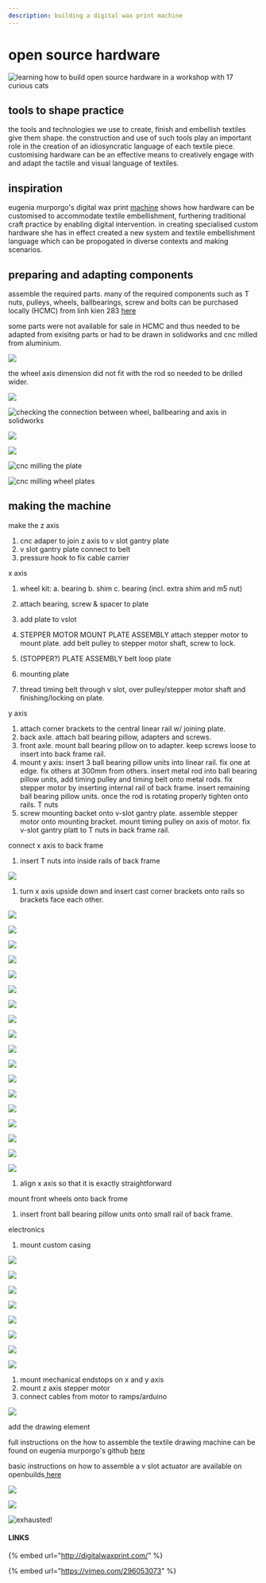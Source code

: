 ```yaml
---
description: building a digital wax print machine
---
```


# open source hardware

![learning how to build open source hardware in a workshop with 17 curious cats](.gitbook/assets/img_9644%20%282%29.jpg)

## tools to shape practice

the tools and technologies we use to create, finish and embellish textiles give them shape. the construction and use of such tools play an important role in the creation of an idiosyncratic language of each textile piece. customising hardware can be an effective means to creatively engage with and adapt the tactile and visual language of textiles. 

## inspiration

eugenia murporgo's digital wax print [machine](http://digitalwaxprint.com/about/) shows how hardware can be customised to accommodate textile embellishment, furthering traditional craft practice by enabling digital intervention. in creating specialised custom hardware she has in effect created a new system and textile embellishment language which can be propogated in diverse contexts and making scenarios. 

## preparing and adapting components 

assemble the required parts. many of the required components such as T nuts, pulleys, wheels, ballbearings, screw and bolts can be purchased locally \(HCMC\) from linh kien 283 [here](http://linhkien283.com/)

some parts were not available for sale in HCMC and thus needed to be adapted from exisitng parts or had to be drawn in solidworks and cnc milled from aluminium. 

![](.gitbook/assets/img_9570%20%281%29.jpg)

  
the wheel axis dimension did not fit with the rod so needed to be drilled wider. 

![](.gitbook/assets/img_9611.jpg)

![checking the connection between wheel, ballbearing and axis in solidworks](.gitbook/assets/img_9571.jpg)

![](.gitbook/assets/img_9645.jpg)

![](.gitbook/assets/img_9646.jpg)

![cnc milling the plate ](.gitbook/assets/img_9609.jpg)

![cnc milling wheel plates](.gitbook/assets/img_9603.jpg)

## making the machine

make the z axis

1. cnc adaper to join z axis to v slot gantry plate
2. v slot gantry plate connect to belt
3. pressure hook to fix cable carrier

x axis

1. wheel kit: a. bearing b. shim c. bearing \(incl. extra shim and m5 nut\)



1. attach bearing, screw & spacer to plate
2. add plate to vslot
3. STEPPER MOTOR MOUNT PLATE ASSEMBLY attach stepper motor to mount plate. add belt pulley to stepper motor shaft, screw to lock. 
4. \(STOPPER?\) PLATE ASSEMBLY belt loop plate
5. mounting plate
6. thread timing belt through v slot, over pulley/stepper motor shaft and finishing/locking on plate. 

y axis

1. attach corner brackets to the central linear rail w/ joining plate.
2. back axle. attach ball bearing pillow, adapters and screws.
3. front axle. mount ball bearing pillow on to adapter. keep screws loose to insert into back frame rail. 
4. mount y axis: insert 3 ball bearing pillow units into linear rail. fix one at edge. fix others at 300mm from others. insert metal rod into ball bearing pillow units, add timing pulley and timing belt onto metal rods. fix stepper motor by inserting internal rail of back frame. insert remaining ball bearing pillow units. once the rod is rotating properly tighten onto rails. T nuts
5. screw mounting backet onto v-slot gantry plate. assemble stepper motor  onto mounting bracket. mount timing pulley on axis of motor. fix v-slot gantry platt to T nuts in back frame rail. 

connect x axis to back frame

1. insert T nuts into inside rails of back frame

![](.gitbook/assets/img_9637.jpg)

1. turn x axis upside down and insert cast corner brackets onto rails so brackets face each other. 

![](.gitbook/assets/img_9638.jpg)

![](.gitbook/assets/img_9641.jpg)

![](.gitbook/assets/img_9647.jpg)

![](.gitbook/assets/img_9648.jpg)

![](.gitbook/assets/img_9649.jpg)

![](.gitbook/assets/img_9651.jpg)

![](.gitbook/assets/img_9653.jpg)

![](.gitbook/assets/img_9657.jpg)

![](.gitbook/assets/img_9659.jpg)

![](.gitbook/assets/img_9660.jpg)

![](.gitbook/assets/img_9675.JPG)

![](.gitbook/assets/img_9709.JPG)

![](.gitbook/assets/img_9716.jpg)

![](.gitbook/assets/img_9719.jpg)

![](.gitbook/assets/img_9720.jpg)

![](.gitbook/assets/img_9723.jpg)

![](.gitbook/assets/img_9731.jpg)

![](.gitbook/assets/img_9732.jpg)

1. align x axis so that it is exactly straightforward 

mount front wheels onto back frome

1. insert front ball bearing pillow units onto small rail of back frame. 

electronics

1. mount custom casing

![](.gitbook/assets/66004536_453257405467151_5354589853101064192_n.jpg)

![](.gitbook/assets/66062513_868709346825277_416718282771398656_n.jpg)

![](.gitbook/assets/66070142_2532713436760957_5803491841944846336_n.jpg)

![](.gitbook/assets/66161748_1041709992692065_1722507307054530560_n.jpg)

![](.gitbook/assets/66351454_490488051709070_7787524225958412288_n.jpg)

![](.gitbook/assets/66383158_339565326943752_2604412118971187200_n.jpg)

![](.gitbook/assets/66393634_656157111557255_7174188482179366912_n.jpg)

![](.gitbook/assets/66423681_474191216681251_799929197794426880_n.jpg)

1. mount mechanical endstops on x and y axis
2. mount z axis stepper motor
3. connect cables from motor to ramps/arduino

![](.gitbook/assets/finished-wax-print.jpg)

add the drawing element

full instructions on the how to assemble the textile drawing machine can be found on eugenia murporgo's github [here](https://github.com/eumorpurgo/TextileDrawingMachine/blob/master/BuildTheMachine.md)

basic instructions on how to assemble a v slot actuator are available on openbuilds[ here](https://openbuilds.com/builds/v-slot%E2%84%A2-linear-actuator-build-belt-driven.80/) 

![](.gitbook/assets/img_9625.jpg)

![](.gitbook/assets/img_9627.jpg)

![exhausted!](.gitbook/assets/img_9751.jpg)

#### LINKS

{% embed url="http://digitalwaxprint.com/" %}

{% embed url="https://vimeo.com/296053073" %}

